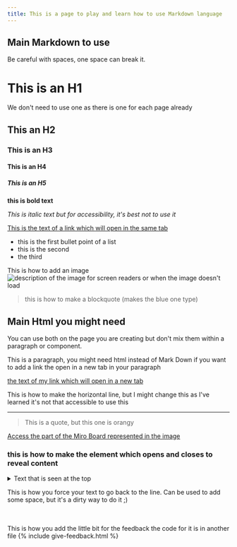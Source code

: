 ```yaml
---
title: This is a page to play and learn how to use Markdown language
---
```


## Main Markdown to use

Be careful with spaces, one space can break it.


# This is an H1 
We don't need to use one as there is one for each page already

## This an H2

### This is an H3

#### This is an H4

##### This is an H5

**this is bold text**

_This is italic text but for accessibility, it's best not to use it_

[This is the text of a link which will open in the same tab](http://www.this-is-the-url-of-your-link.com)

- this is the first bullet point of a list
- this is the second
- the third

This is how to add an image
![description of the image for screen readers or when the image doesn't load](/practitioner-stories/images/name-of-the-file-of-the-image)


> this is how to make a blockquote (makes the blue one type)

## Main Html you might need


You can use both on the page you are creating but don't mix them within a paragraph or component.

<p>This is a paragraph, you might need html instead of Mark Down if you want to add a link the open in a new tab in your paragraph</p>

<p><a href="http://www.this-is-the-url-of-your-link.com" target="_blank">the text of my link which will open in a new tab</a></p>

This is how to make the horizontal line, but I might change this as I've learned it's not that accessible to use this
<hr class="big">

<blockquote class="alt">
  <p>This is a quote, but this one is orangy</p>
</blockquote>


<p><a href="" target="_blank">Access the part of the Miro Board represented in the image</a></p>

### this is how to make the element which opens and closes to reveal content

 <details>
 <summary>Text that is seen at the top</summary>
 <p>text that displays when open - this is a paragraph</p>
 <ul>
    <li>this is a bullet point</li>
    <li>another bullet point</li>
 </ul>
 </details>

This is how you force your text to go back to the line. Can be used to add some space, but it's a dirty way to do it ;)
<br><br><br>


This is how you add the little bit for the feedback the code for it is in another file
{% include give-feedback.html %}

